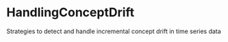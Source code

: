 # HandlingConceptDrift
Strategies to detect and handle incremental concept drift in time series data



